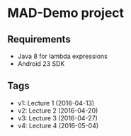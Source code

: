 # MAD-Demo project

## Requirements
 * Java 8 for lambda expressions
 * Android 23 SDK

## Tags
 * v1: Lecture 1 (2016-04-13)
 * v2: Lecture 2 (2016-04-20)
 * v3: Lecture 3 (2016-04-27)
 * v4: Lecture 4 (2016-05-04)
